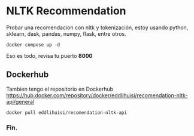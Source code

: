 
# NLTK Recommendation

Probar una recomendacion con nltk y tokenización, estoy usando python, sklearn, dask, pandas, numpy, flask, entre otros.

```
docker compose up -d
```
Eso es todo, revisa tu puerto **8000**

## Dockerhub
Tambien tengo el repositorio en Dockerhub
https://hub.docker.com/repository/docker/eddlihuisi/recomendation-nltk-api/general

```
docker pull eddlihuisi/recomendation-nltk-api
```
### Fin.